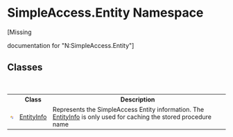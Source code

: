 # SimpleAccess.Entity Namespace
 

\[Missing <summary> documentation for "N:SimpleAccess.Entity"\]


## Classes
&nbsp;<table><tr><th></th><th>Class</th><th>Description</th></tr><tr><td>![Public class](media/pubclass.gif "Public class")</td><td><a href="7ddea220-271b-84c1-a72f-9066d89a4385">EntityInfo</a></td><td>
Represents the SimpleAccess Entity information. The <a href="7ddea220-271b-84c1-a72f-9066d89a4385">EntityInfo</a> is only used for caching the stored procedure name</td></tr></table>&nbsp;
